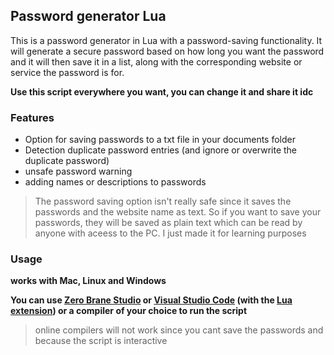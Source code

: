 ## Password generator Lua 
This is a password generator in Lua with a password-saving functionality. It will generate a secure password based on how long you want the password and it will then save it in a list, along with the corresponding website or service the password is for. 

**Use this script everywhere you want, you can change it and share it idc**

### Features

- Option for saving passwords to a txt file in your documents folder
- Detection duplicate password entries (and ignore or overwrite the duplicate password)
- unsafe password warning
- adding names or descriptions to passwords

> The password saving option isn't really safe since it saves the passwords and the website name as text. So if you want to save your passwords, they will be saved as plain text which can be read by anyone with aceess to the PC. I just made it for learning purposes

### Usage

**works with Mac, Linux and Windows**

**You can use [Zero Brane Studio](https://studio.zerobrane.com/download?not-this-time) or [Visual Studio Code](https://code.visualstudio.com/) (with the [Lua extension](https://marketplace.visualstudio.com/items?itemName=sumneko.lua)) or a compiler of your choice to run the script**
> online compilers will not work since you cant save the passwords and because the script is interactive
